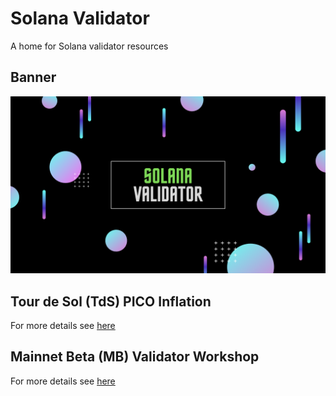# Solana Validator
A home for Solana validator resources

## Banner

![Banner](images/solana-validator-00.png)

## Tour de Sol (TdS) PICO Inflation

For more details see [here](tds-pico-inflation/README.md)

## Mainnet Beta (MB) Validator Workshop

For more details see [here](mb-validator-workshop/README.md)